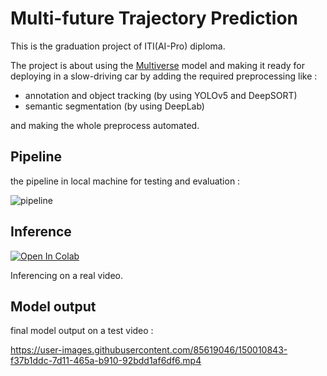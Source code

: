 
# Multi-future Trajectory Prediction


This is the graduation project of ITI(AI-Pro) diploma.

The project is about using the [Multiverse](https://github.com/JunweiLiang/Multiverse) model 
and making it ready for deploying
in a slow-driving car by adding the required preprocessing like :

- annotation and object tracking (by using YOLOv5 and DeepSORT)
- semantic segmentation (by using DeepLab) 

and making the whole preprocess automated.






## Pipeline
the pipeline in local machine for testing and evaluation :


![pipeline](https://user-images.githubusercontent.com/85619046/150011116-5588fe82-07d3-4442-a708-1b4ef6ddeb26.PNG)


## Inference

[![Open In Colab](https://colab.research.google.com/assets/colab-badge.svg)](https://colab.research.google.com/drive/1djvYdiGALytXtPYzYEGwSLzoRH7QA3AJ?usp=sharing)

Inferencing on a real video.

## Model output
final model output on a test video :

https://user-images.githubusercontent.com/85619046/150010843-f37b1ddc-7d11-465a-b910-92bdd1af6df6.mp4

